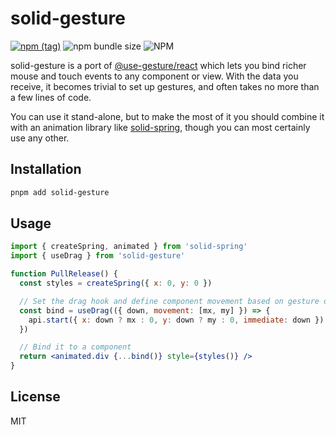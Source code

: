 # solid-gesture

[![npm (tag)](https://img.shields.io/npm/v/solid-gesture?style=flat&colorA=000000&colorB=000000)](https://www.npmjs.com/package/solid-gesture) ![npm bundle size](https://img.shields.io/bundlephobia/minzip/solid-gesture?style=flat&colorA=000000&colorB=000000) ![NPM](https://img.shields.io/npm/l/solid-gesture?style=flat&colorA=000000&colorB=000000)

solid-gesture is a port of [@use-gesture/react](https://github.com/pmndrs/use-gesture) which lets you bind richer mouse and touch events to any component or view. With the data you receive, it becomes trivial to set up gestures, and often takes no more than a few lines of code.

You can use it stand-alone, but to make the most of it you should combine it with an animation library like [solid-spring](https://github.com/Aslemammad/solid-spring), though you can most certainly use any other.

## Installation

```bash
pnpm add solid-gesture
```

## Usage

```jsx
import { createSpring, animated } from 'solid-spring'
import { useDrag } from 'solid-gesture'

function PullRelease() {
  const styles = createSpring({ x: 0, y: 0 })

  // Set the drag hook and define component movement based on gesture data
  const bind = useDrag(({ down, movement: [mx, my] }) => {
    api.start({ x: down ? mx : 0, y: down ? my : 0, immediate: down })
  })

  // Bind it to a component
  return <animated.div {...bind()} style={styles()} />
}
```

## License

MIT
